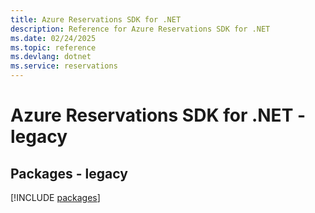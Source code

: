 ```yaml
---
title: Azure Reservations SDK for .NET
description: Reference for Azure Reservations SDK for .NET
ms.date: 02/24/2025
ms.topic: reference
ms.devlang: dotnet
ms.service: reservations
---
```

# Azure Reservations SDK for .NET - legacy
## Packages - legacy
[!INCLUDE [packages](reservations-index.md)]